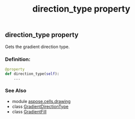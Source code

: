 ﻿---
title: direction_type property
second_title: Aspose.Cells for Python via .NET API References
description: 
type: docs
weight: 80
url: /aspose.cells.drawing/gradientfill/direction_type/
is_root: false
---

## direction_type property


Gets the gradient direction type.
### Definition:
```python
@property
def direction_type(self):
    ...
```

### See Also
* module [aspose.cells.drawing](../../)
* class [GradientDirectionType](/cells/python-net/aspose.cells.drawing/gradientdirectiontype)
* class [GradientFill](/cells/python-net/aspose.cells.drawing/gradientfill)
